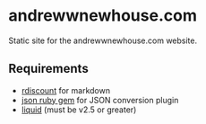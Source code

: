 andrewwnewhouse.com
===================

Static site for the andrewwnewhouse.com website.


## Requirements 

- [rdiscount](http://rubygems.org/gems/rdiscount) for markdown
- [json ruby gem](http://rubygems.org/gems/json) for JSON conversion plugin
- [liquid](http://rubygems.org/gems/liquid) (must be v2.5 or greater)

